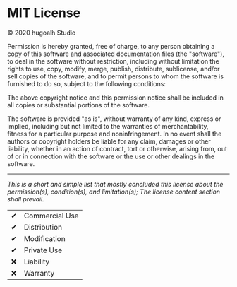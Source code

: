# MIT License

© 2020 hugoalh Studio

Permission is hereby granted, free of charge, to any person obtaining a copy of this software and associated documentation files (the "software"), to deal in the software without restriction, including without limitation the rights to use, copy, modify, merge, publish, distribute, sublicense, and/or sell copies of the software, and to permit persons to whom the software is furnished to do so, subject to the following conditions:

The above copyright notice and this permission notice shall be included in all copies or substantial portions of the software.

The software is provided "as is", without warranty of any kind, express or implied, including but not limited to the warranties of merchantability, fitness for a particular purpose and noninfringement. In no event shall the authors or copyright holders be liable for any claim, damages or other liability, whether in an action of contract, tort or otherwise, arising from, out of or in connection with the software or the use or other dealings in the software.

---

*This is a short and simple list that mostly concluded this license about the permission(s), condition(s), and limitation(s); The license content section shall prevail.*

|  |  |
|:-:|:--|
| ✔ | Commercial Use |
| ✔ | Distribution |
| ✔ | Modification |
| ✔ | Private Use |
| ❌ | Liability |
| ❌ | Warranty |
